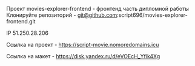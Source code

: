 Проект movies-explorer-frontend - фронтенд часть дипломной работы
Клонируйте репозиторий - git@github.com:script696/movies-explorer-frontend.git

IP 51.250.28.206

Ссылка на проект - https://script-movie.nomoredomains.icu

Ссылка на макет - https://disk.yandex.ru/d/eVOEcH_Yflk4Xg
